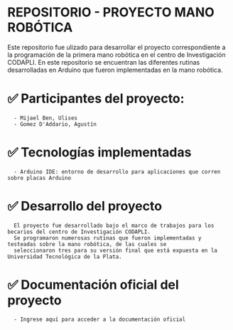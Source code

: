   # REPOSITORIO - PROYECTO MANO ROBÓTICA 

  Este repositorio fue ulizado para desarrollar el proyecto correspondiente a la programación de la primera mano robótica en el centro de Investigación CODAPLI.
  En este repositorio se encuentran las diferentes rutinas desarrolladas en Arduino que fueron implementadas en la mano robótica.

  # ✅ Participantes del proyecto:
      - Mijael Ben, Ulises
      - Gomez D'Addario, Agustín

  # ✅ Tecnologías implementadas
      - Arduino IDE: entorno de desarrollo para aplicaciones que corren sobre placas Arduino

  # ✅ Desarrollo del proyecto
      El proyecto fue desarrollado bajo el marco de trabajos para los becarios del centro de Investigación CODAPLI. 
      Se programaron numerosas rutinas que fueron implementadas y testeadas sobre la mano robótica, de las cuales se 
      seleccionaron tres para su versión final que está expuesta en la Universidad Tecnológica de la Plata.

  # ✅ Documentación oficial del proyecto
      - Ingrese aquí para acceder a la documentación oficial

      


